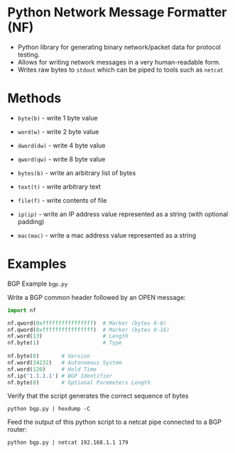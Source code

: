 Python Network Message Formatter (NF)
=====================================

* Python library for generating binary network/packet data for protocol testing.
* Allows for writing network messages in a very human-readable form. 
* Writes raw bytes to `stdout` which can be piped to tools such as `netcat`

Methods
=======

* `byte(b)`   - write 1 byte value 
* `word(w)`   - write 2 byte value
* `dword(dw)` - write 4 byte value
* `qword(qw)` - write 8 byte value
* `bytes(b)`  - write an arbitrary list of bytes
* `text(t)`   - write arbitrary text
* `file(f)`   - write contents of file 

* `ip(ip)`    - write an IP address value represented as a string (with optional padding)
* `mac(mac)`  - write a mac address value represented as a string

Examples
========

BGP Example `bgp.py`

Write a BGP common header followed by an OPEN message:
 


```python
import nf

nf.qword(0xffffffffffffffff)  # Marker (bytes 0-8)
nf.qword(0xffffffffffffffff)  # Marker (bytes 8-16)
nf.word(13)                   # Length 
nf.byte(1)                    # Type
 
nf.byte(0)       # Version
nf.word(34232)   # Autonomous System
nf.word(120)     # Hold Time
nf.ip('1.1.1.1') # BGP Identifier
nf.byte(0)       # Optional Paremeters Length
```

 
Verify that the script generates the correct sequence of bytes
 
    python bgp.py | hexdump -C  


Feed the output of this python script to a netcat pipe connected to a BGP router:

    python bgp.py | netcat 192.168.1.1 179












